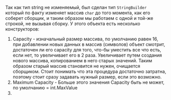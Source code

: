 Так как тип string не изменяемый, был сделан тип `StringBuilder` который по факту изменяет массив `char` до того момента, как его соберет сборщик, и таким образом мы работаем с одной и той-же строкой, не вызывая сборку.
У этого объекта есть несколько конструкторов:
1) Capacity - изначальный размер массива, по умолчанию равен 16, при добавлении новых данных в массив (символов) объект смотрит, достаточен ли его capacity для того, что-бы уместить все что есть, если нет, то увеличивает его в 2 раза. Увеличивает путем создания нового массива, копированием в него старых значений. Таким образом старый массив становится не нужен, очищается сборщиком. Стоит понимать что эта процедура достаточно затратна, поэтому стоит сразу задавать нужный размер, если это возможно.
2) Maximum Capacity - Больше этого значения Capacity быть не может, по умолчанию = int.MaxValue
3) 
